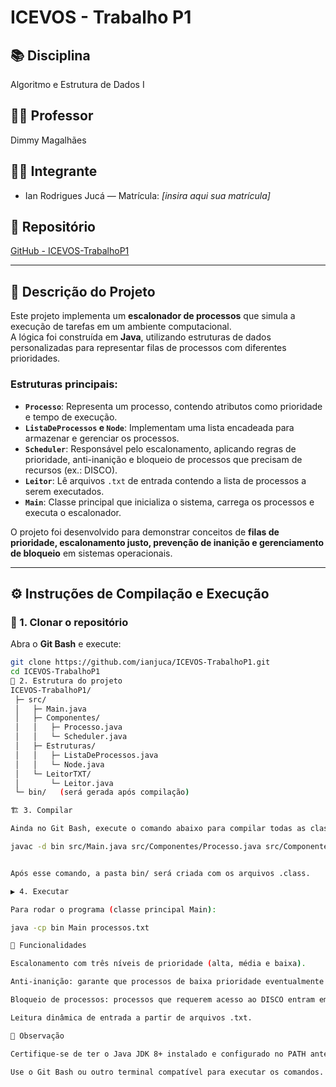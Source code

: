 # ICEVOS - Trabalho P1

## 📚 Disciplina
Algoritmo e Estrutura de Dados I  

## 👨‍🏫 Professor
Dimmy Magalhães  

## 👨‍🎓 Integrante
- Ian Rodrigues Jucá — Matrícula: *[insira aqui sua matrícula]*  

## 🔗 Repositório
[GitHub - ICEVOS-TrabalhoP1](https://github.com/ianjuca/ICEVOS-TrabalhoP1)

---

## 📌 Descrição do Projeto
Este projeto implementa um **escalonador de processos** que simula a execução de tarefas em um ambiente computacional.  
A lógica foi construída em **Java**, utilizando estruturas de dados personalizadas para representar filas de processos com diferentes prioridades.  

### Estruturas principais:
- **`Processo`**: Representa um processo, contendo atributos como prioridade e tempo de execução.  
- **`ListaDeProcessos` e `Node`**: Implementam uma lista encadeada para armazenar e gerenciar os processos.  
- **`Scheduler`**: Responsável pelo escalonamento, aplicando regras de prioridade, anti-inanição e bloqueio de processos que precisam de recursos (ex.: DISCO).  
- **`Leitor`**: Lê arquivos `.txt` de entrada contendo a lista de processos a serem executados.  
- **`Main`**: Classe principal que inicializa o sistema, carrega os processos e executa o escalonador.  

O projeto foi desenvolvido para demonstrar conceitos de **filas de prioridade, escalonamento justo, prevenção de inanição e gerenciamento de bloqueio** em sistemas operacionais.

---

## ⚙️ Instruções de Compilação e Execução

### 🔽 1. Clonar o repositório
Abra o **Git Bash** e execute:
```bash
git clone https://github.com/ianjuca/ICEVOS-TrabalhoP1.git
cd ICEVOS-TrabalhoP1
📂 2. Estrutura do projeto
ICEVOS-TrabalhoP1/
 ├─ src/
 │   ├─ Main.java
 │   ├─ Componentes/
 │   │   ├─ Processo.java
 │   │   └─ Scheduler.java
 │   ├─ Estruturas/
 │   │   ├─ ListaDeProcessos.java
 │   │   └─ Node.java
 │   └─ LeitorTXT/
 │       └─ Leitor.java
 └─ bin/   (será gerada após compilação)

🏗️ 3. Compilar

Ainda no Git Bash, execute o comando abaixo para compilar todas as classes para a pasta bin:

javac -d bin src/Main.java src/Componentes/Processo.java src/Componentes/Scheduler.java src/Estruturas/ListaDeProcessos.java src/Estruturas/Node.java src/LeitorTXT/Leitor.java


Após esse comando, a pasta bin/ será criada com os arquivos .class.

▶️ 4. Executar

Para rodar o programa (classe principal Main):

java -cp bin Main processos.txt

🚀 Funcionalidades

Escalonamento com três níveis de prioridade (alta, média e baixa).

Anti-inanição: garante que processos de baixa prioridade eventualmente sejam executados.

Bloqueio de processos: processos que requerem acesso ao DISCO entram em lista de bloqueados até a liberação do recurso.

Leitura dinâmica de entrada a partir de arquivos .txt.

📖 Observação

Certifique-se de ter o Java JDK 8+ instalado e configurado no PATH antes de compilar.

Use o Git Bash ou outro terminal compatível para executar os comandos.


